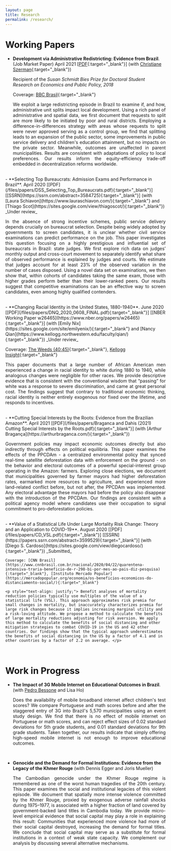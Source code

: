```yaml
---
layout: page
title: Research
permalink: /research/
---
```


# Working Papers

- **Development via Administrative Redistricting: Evidence from Brazil**. (Job Market Paper) April 2021 [[PDF](/files/papers/Dahis_JMP.pdf){:target="_blank"}] (with [Christiane Szerman](https://scholar.princeton.edu/cszerman/bio){:target="_blank"})

    Recipient of the _Susan Schmidt Bies Prize for Doctoral Student Research on Economics and Public Policy, 2018_
    
    Coverage: [BBC Brasil](https://www.bbc.com/portuguese/brasil-50402258){:target="_blank"}

   <p style="text-align: justify;"> We exploit a large redistricting episode in Brazil to examine if, and how, administrative unit splits impact local development. Using a rich panel of administrative and spatial data, we first document that requests to split are more likely to be initiated by poor and rural districts. Employing a difference-in-differences strategy with areas whose requests to split were never approved serving as a control group, we find that splitting leads to an expansion of the public sector, some improvements in public service delivery and children's education attainment, but no impacts on the private sector. Meanwhile, outcomes are unaffected in parent municipalities. Results are consistent with adaptations of policy to local preferences. Our results inform the equity-efficiency trade-off embedded in decentralization reforms worldwide. </p>

<br>
- **Selecting Top Bureaucrats: Admission Exams and Performance in Brazil**. April 2020 [[PDF](/files/papers/DSS_Selecting_Top_Bureaucrats.pdf){:target="_blank"}] [[SSRN](https://ssrn.com/abstract=3584725){:target="_blank"}] (with [Laura Schiavon](https://www.lauraschiavon.com/){:target="_blank"} and [Thiago Scot](https://sites.google.com/view/thiagoscot/){:target="_blank"}) _Under review_

   <p style="text-align: justify;"> In the absence of strong incentive schemes, public service delivery depends crucially on bureaucrat selection. Despite being widely adopted by governments to screen candidates, it is unclear whether civil service examinations can predict performance on the job. This paper investigates this question focusing on a highly prestigious and influential set of bureaucrats in Brazil: state judges. We first explore rich data on judges’ monthly output and cross-court movement to separately identify what share of observed performance is explained by judges and courts. We estimate that judges account for at least 23% of the observed variation in the number of cases disposed. Using a novel data set on examinations, we then show that, within cohorts of candidates taking the same exam, those with higher grades perform better than their lower-ranked peers. Our results suggest that competitive examinations can be an effective way to screen candidates, even among highly qualified contenders. </p>

<br>
- **Changing Racial Identity in the United States, 1880-1940**. June 2020 [[PDF](/files/papers/DNQ_2020_0608_FINAL.pdf){:target="_blank"}] [[NBER Working Paper w26465](https://www.nber.org/papers/w26465){:target="_blank"}] (with [Emily Nix](https://sites.google.com/site/emilyenix/){:target="_blank"} and [Nancy Qian](https://www.kellogg.northwestern.edu/faculty/qian/){:target="_blank"}) _Under review_
   
   Coverage: [The Weeds (40:45)](https://open.spotify.com/episode/0QluGZdvuc5lFtt2ygnEtC?si=gSSl7uggTbqXu-LU3YvRSQ){:target="_blank"}, [Kellogg Insight](https://insight.kellogg.northwestern.edu/article/jim-crow-era-discrimination-violence-black-men-passed-white){:target="_blank"}
   
   <p style="text-align: justify;"> This paper documents that a large number of African American men experienced a change in racial identity to white during 1880 to 1940, while analogous changes were negligible for other races. We provide descriptive evidence that is consistent with the conventional wisdom that “passing” for white was a response to severe discrimination, and came at great personal cost. The findings suggest that contrary to traditional economic thinking, racial identity is neither entirely exogenous nor fixed over the lifetime, and responds to incentives. </p>

<br>
- **Cutting Special Interests by the Roots: Evidence from the Brazilian Amazon**. April 2021 [[PDF](/files/papers/Braganca and Dahis (2021) Cutting Special Interests by the Roots.pdf){:target="_blank"}] (with [Arthur Bragança](https://arthurbraganca.com/){:target="_blank"})

   <p style="text-align: justify;"> Government policies may impact economic outcomes directly but also indirectly through effects on political equilibria. This paper examines the effects of the PPCDAm - a centralized environmental policy that synced real-time satellite deforestation data with enforcement on the ground - on the behavior and electoral outcomes of a powerful special-interest group operating in the Amazon: farmers. Exploring close elections, we document that municipalities governed by farmer mayors had higher deforestation rates, earmarked more resources to agriculture, and experienced more land-related conflict before, but not after, the PPCDAm was implemented. Any electoral advantage these mayors had before the policy also disappear with the introduction of the PPCDAm. Our findings are consistent with a political agency model where candidates use their occupation to signal commitment to pro-deforestation policies. </p>

<br>
- **Value of a Statistical Life Under Large Mortality Risk Change: Theory and an Application to COVID-19**. August 2020 [[PDF](/files/papers/CD_VSL.pdf){:target="_blank"}] [[SSRN](https://papers.ssrn.com/abstract=3599529){:target="_blank"}] (with [Diego S. Cardoso](https://sites.google.com/view/diegocardoso/){:target="_blank"}) _Submitted_
    
    Coverage: [CNN Brasil](https://www.cnnbrasil.com.br/nacional/2020/04/22/quarentena-intensiva-traria-beneficio-de-r-298-bi-por-mes-ao-pais-diz-pesquisa){:target="_blank"}, [Instituto Mercado Popular](https://mercadopopular.org/economia/os-beneficios-economicos-do-distanciamento-social/){:target="_blank"}
    
    <p style="text-align: justify;"> Benefit analyses of mortality reduction policies typically use multiples of the value of a statistical life (VSL). This approach approximates risk premia for small changes in mortality, but inaccurately characterizes premia for large risk changes because it implies increasing marginal utility and a risk-loving attitude. We propose a method to calculate the benefits of large mortality reductions adjusting for risk aversion. We apply this method to calculate the benefits of social distancing and other mitigation strategies to combat COVID-19 in the US and 42 other countries. Our findings show that the typical approach underestimates the benefits of social distancing in the US by a factor of 4.1 and in other countries by a factor of 2.2 on average. </p>

<br>

# Work in Progress

- **The Impact of 3G Mobile Internet on Educational Outcomes in Brazil**. (with [Pedro Bessone](http://economics.mit.edu/grad/bessone.tepedino) and Lisa Ho)

   <p style="text-align: justify;"> Does the availability of mobile broadband internet affect children's test scores? We compare Portuguese and math scores before and after the staggered entry of 3G into Brazil's 5,570 municipalities using an event study design. We find that there is no effect of mobile internet on Portuguese or math scores, and can reject effect sizes of 0.02 standard deviations for 5th grade students, and 0.01 standard deviations for 9th grade students. Taken together, our results indicate that simply offering high-speed mobile internet is not enough to improve educational outcomes. </p>

<br>

- **Genocide and the Demand for Formal Institutions: Evidence from the Legacy of the Khmer Rouge** (with Dennis Egger and Joris Mueller)

   <p style="text-align: justify;"> The Cambodian genocide under the Khmer Rouge regime is remembered as one of the worst human tragedies of the 20th century. This paper examines the social and institutional legacies of this violent episode. We document that spatially more intense violence committed by the Khmer Rouge, proxied by exogenous adverse rainfall shocks during 1975–1977, is associated with a higher fraction of land covered by government-backed land titles in Cambodia today. We provide micro-level empirical evidence that social capital may play a role in explaining this result: Communities that experienced more violence had more of their social capital destroyed, increasing the demand for formal titles. We conclude that social capital may serve as a substitute for formal institutions in a context of weak state capacity. We complement our analysis by discussing several alternative mechanisms. </p>


